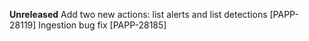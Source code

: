 **Unreleased**
Add two new actions: list alerts and list detections [PAPP-28119]
Ingestion bug fix [PAPP-28185]